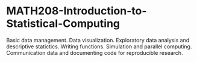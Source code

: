 # MATH208-Introduction-to-Statistical-Computing
Basic data management. Data visualization. Exploratory data analysis and descriptive statictics. Writing functions. Simulation and parallel computing. Communication data and documenting code for reproducible research. 

